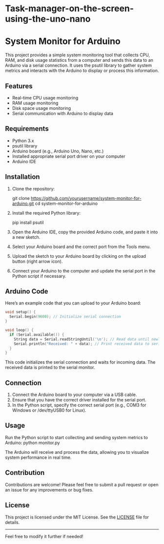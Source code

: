 # Task-manager-on-the-screen-using-the-uno-nano
# System Monitor for Arduino

This project provides a simple system monitoring tool that collects CPU, RAM, and disk usage statistics from a computer and sends this data to an Arduino via a serial connection. It uses the psutil library to gather system metrics and interacts with the Arduino to display or process this information.

## Features

- Real-time CPU usage monitoring
- RAM usage monitoring
- Disk space usage monitoring
- Serial communication with Arduino to display data

## Requirements

- Python 3.x
- psutil library
- Arduino board (e.g., Arduino Uno, Nano, etc.)
- Installed appropriate serial port driver on your computer
- Arduino IDE

## Installation

1. Clone the repository:
   
   git clone https://github.com/yourusername/system-monitor-for-arduino.git
   cd system-monitor-for-arduino
   

2. Install the required Python library:
   
   pip install psutil
   

3. Open the Arduino IDE, copy the provided Arduino code, and paste it into a new sketch.

4. Select your Arduino board and the correct port from the Tools menu.

5. Upload the sketch to your Arduino board by clicking on the upload button (right arrow icon).

6. Connect your Arduino to the computer and update the serial port in the Python script if necessary.

## Arduino Code

Here’s an example code that you can upload to your Arduino board:
```cpp
void setup() {
  Serial.begin(9600); // Initialize serial connection
}

void loop() {
  if (Serial.available()) {
    String data = Serial.readStringUntil('\n'); // Read data until newline
    Serial.println("Received: " + data); // Print received data to serial monitor
  }
}
```

This code initializes the serial connection and waits for incoming data. The received data is printed to the serial monitor.

## Connection

1. Connect the Arduino board to your computer via a USB cable.
2. Ensure that you have the correct driver installed for the serial port.
3. In the Python script, specify the correct serial port (e.g., COM3 for Windows or /dev/ttyUSB0 for Linux).

## Usage

Run the Python script to start collecting and sending system metrics to Arduino:
python monitor.py


The Arduino will receive and process the data, allowing you to visualize system performance in real time.

## Contribution

Contributions are welcome! Please feel free to submit a pull request or open an issue for any improvements or bug fixes.

## License

This project is licensed under the MIT License. See the [LICENSE](LICENSE) file for details.

---

Feel free to modify it further if needed!
